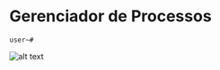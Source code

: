 # Gerenciador de Processos

<code>user~#</code>

![alt text](http://www.fatec.edu.br/wp-content/themes/fatec/img/logo-colorido.png)
